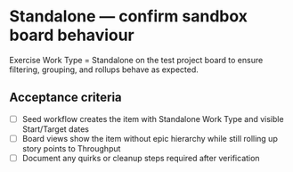 <!--
title: Standalone — confirm sandbox board behaviour
labels: ["test"]
assignees: ["mfortin014"]
uid: test-project-standalone-smoke
type: Chore
status: Draft
priority: P2
area: ci
project: "test"
series: "Throughput"
work_type: Standalone
story_points: 2
start_date: 2025-10-30
target_date: 2025-11-06
target: mvp-0.7.1
sprint: "Sprint 14"
-->

# Standalone — confirm sandbox board behaviour

Exercise Work Type = Standalone on the test project board to ensure filtering, grouping, and rollups behave as expected.

## Acceptance criteria

- [ ] Seed workflow creates the item with Standalone Work Type and visible Start/Target dates
- [ ] Board views show the item without epic hierarchy while still rolling up story points to Throughput
- [ ] Document any quirks or cleanup steps required after verification

